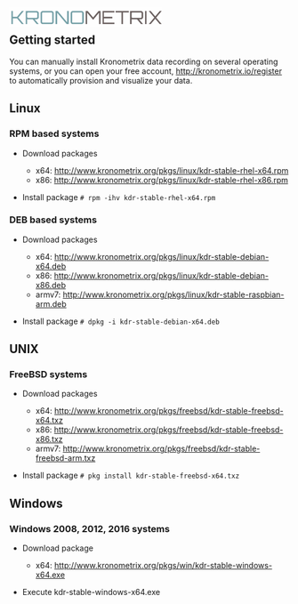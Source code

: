 <img src="https://github.com/kronometrix/recording/blob/master/docs/img/k-logo.png" align="left" height="35" width="275" />
<br/>

## Getting started

You can manually install Kronometrix data recording on several 
operating systems, or you can open your free account, 
http://kronometrix.io/register to automatically provision and visualize 
your data. 

## Linux

### RPM based systems

  * Download packages 
    * x64: http://www.kronometrix.org/pkgs/linux/kdr-stable-rhel-x64.rpm
    * x86: http://www.kronometrix.org/pkgs/linux/kdr-stable-rhel-x86.rpm
        
  * Install package ```# rpm -ihv kdr-stable-rhel-x64.rpm``` 
  
### DEB based systems

  * Download packages
    * x64: http://www.kronometrix.org/pkgs/linux/kdr-stable-debian-x64.deb
    * x86: http://www.kronometrix.org/pkgs/linux/kdr-stable-debian-x86.deb
    * armv7: http://www.kronometrix.org/pkgs/linux/kdr-stable-raspbian-arm.deb
    
* Install package ```# dpkg -i kdr-stable-debian-x64.deb``` 

## UNIX

### FreeBSD systems

  * Download packages
    * x64: http://www.kronometrix.org/pkgs/freebsd/kdr-stable-freebsd-x64.txz
    * x86: http://www.kronometrix.org/pkgs/freebsd/kdr-stable-freebsd-x86.txz
    * armv7: http://www.kronometrix.org/pkgs/freebsd/kdr-stable-freebsd-arm.txz
    
  * Install package ```# pkg install kdr-stable-freebsd-x64.txz``` 

## Windows

### Windows 2008, 2012, 2016 systems

  * Download package
    * x64: http://www.kronometrix.org/pkgs/win/kdr-stable-windows-x64.exe

* Execute kdr-stable-windows-x64.exe

